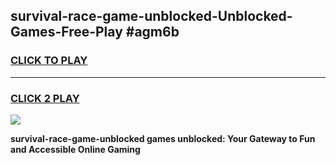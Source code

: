 
## survival-race-game-unblocked-Unblocked-Games-Free-Play #agm6b
<h3>
<a href="https://us.freeplayer.one?title=survival-race-game-unblocked&ref=9M">CLICK TO PLAY</a></h3>
<hr>

<h3>
<a href="https://us.freeplayer.one?title=survival-race-game-unblocked&ref=9M">CLICK 2 PLAY</a>
  
</h3>

<a href="https://us.freeplayer.one?title=survival-race-game-unblocked&ref=9M"><img src="https://clearcache.store/games.png"></a>


**survival-race-game-unblocked games unblocked: Your Gateway to Fun and Accessible Online Gaming**
